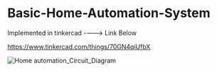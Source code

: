 # Basic-Home-Automation-System
Implemented in tinkercad ----> Link Below

https://www.tinkercad.com/things/70GN4qiUfbX

![Home automation_Circuit_Diagram](https://user-images.githubusercontent.com/71877945/118405055-43ddf700-b693-11eb-8225-7ea8a1416f12.PNG)
